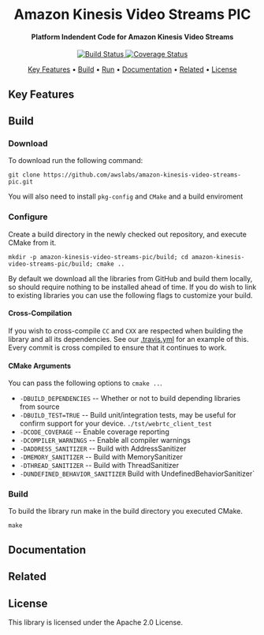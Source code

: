 <h1 align="center">
  Amazon Kinesis Video Streams PIC
  <br>
</h1>

<h4 align="center">Platform Indendent Code for Amazon Kinesis Video Streams </h4>

<p align="center">
  <a href="https://travis-ci.org/awslabs/amazon-kinesis-video-streams-pic"> <img src="https://travis-ci.org/awslabs/amazon-kinesis-video-streams-pic.svg?branch=master" alt="Build Status"> </a>
  <a href="https://codecov.io/gh/awslabs/amazon-kinesis-video-streams-pic"> <img src="https://codecov.io/gh/awslabs/amazon-kinesis-video-streams-pic/branch/master/graph/badge.svg" alt="Coverage Status"> </a>
</p>

<p align="center">
  <a href="#key-features">Key Features</a> •
  <a href="#build">Build</a> •
  <a href="#run">Run</a> •
  <a href="#documentation">Documentation</a> •
  <a href="#related">Related</a> •
  <a href="#license">License</a>
</p>

## Key Features

## Build
### Download
To download run the following command:

`git clone https://github.com/awslabs/amazon-kinesis-video-streams-pic.git`

You will also need to install `pkg-config` and `CMake` and a build enviroment

### Configure
Create a build directory in the newly checked out repository, and execute CMake from it.

`mkdir -p amazon-kinesis-video-streams-pic/build; cd amazon-kinesis-video-streams-pic/build; cmake .. `

By default we download all the libraries from GitHub and build them locally, so should require nothing to be installed ahead of time.
If you do wish to link to existing libraries you can use the following flags to customize your build.

#### Cross-Compilation

If you wish to cross-compile `CC` and `CXX` are respected when building the library and all its dependencies. See our [.travis.yml](.travis.yml) for an example of this. Every commit is cross compiled to ensure that it continues to work.


#### CMake Arguments
You can pass the following options to `cmake ..`.

* `-DBUILD_DEPENDENCIES` -- Whether or not to build depending libraries from source
* `-DBUILD_TEST=TRUE` -- Build unit/integration tests, may be useful for confirm support for your device. `./tst/webrtc_client_test`
* `-DCODE_COVERAGE` --  Enable coverage reporting
* `-DCOMPILER_WARNINGS` -- Enable all compiler warnings
* `-DADDRESS_SANITIZER` -- Build with AddressSanitizer
* `-DMEMORY_SANITIZER` --  Build with MemorySanitizer
* `-DTHREAD_SANITIZER` -- Build with ThreadSanitizer
* `-DUNDEFINED_BEHAVIOR_SANITIZER` Build with UndefinedBehaviorSanitizer`

### Build
To build the library run make in the build directory you executed CMake.

`make`

## Documentation

## Related

## License

This library is licensed under the Apache 2.0 License.
